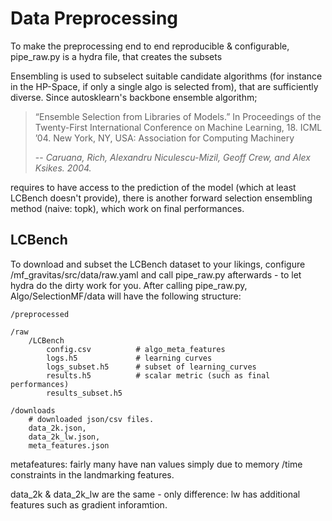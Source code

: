 # Data Preprocessing

To make the preprocessing end to end reproducible & configurable, pipe_raw.py is a hydra file, that
creates the subsets

Ensembling is used to subselect suitable candidate algorithms (for instance in the HP-Space, if only
a single algo is selected from), that are sufficiently diverse. Since autosklearn's backbone
ensemble algorithm;

> “Ensemble Selection from Libraries of Models.”
> In Proceedings of the Twenty-First International
> Conference on Machine Learning, 18. ICML ’04. New York, NY, USA: Association for Computing
> Machinery
>
> -- <cite>Caruana, Rich, Alexandru Niculescu-Mizil, Geoff Crew, and Alex Ksikes. 2004.</cite>

requires to have access to the prediction of the model (which at least LCBench doesn't provide),
there is another forward selection ensembling method (naive: topk), which work on final
performances.

## LCBench

To download and subset the LCBench dataset to your likings, configure /mf_gravitas/src/data/raw.yaml
and call pipe_raw.py afterwards - to let hydra do the dirty work for you. After calling pipe_raw.py,
Algo/SelectionMF/data will have the following structure:

```
/preprocessed
    
/raw
    /LCBench
        config.csv          # algo_meta_features
        logs.h5             # learning curves
        logs_subset.h5      # subset of learning_curves
        results.h5          # scalar metric (such as final performances)
        results_subset.h5
    
/downloads
    # downloaded json/csv files. 
    data_2k.json, 
    data_2k_lw.json,
    meta_features.json 
```

metafeatures: fairly many have nan values simply due to memory /time constraints in the landmarking
features.

data_2k & data_2k_lw are the same - only difference: lw has additional features such as gradient
inforamtion.
